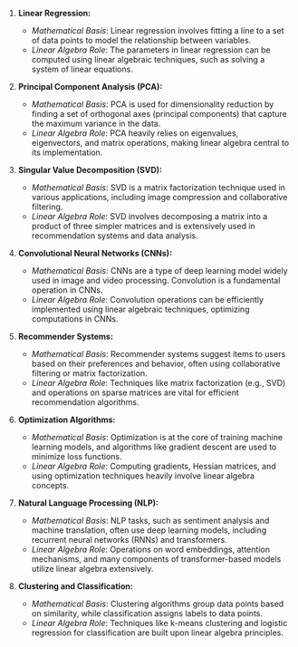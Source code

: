 

1. **Linear Regression:**
   - *Mathematical Basis*: Linear regression involves fitting a line to a set of data points to model the relationship between variables.
   - *Linear Algebra Role*: The parameters in linear regression can be computed using linear algebraic techniques, such as solving a system of linear equations.

2. **Principal Component Analysis (PCA):**
   - *Mathematical Basis*: PCA is used for dimensionality reduction by finding a set of orthogonal axes (principal components) that capture the maximum variance in the data.
   - *Linear Algebra Role*: PCA heavily relies on eigenvalues, eigenvectors, and matrix operations, making linear algebra central to its implementation.

3. **Singular Value Decomposition (SVD):**
   - *Mathematical Basis*: SVD is a matrix factorization technique used in various applications, including image compression and collaborative filtering.
   - *Linear Algebra Role*: SVD involves decomposing a matrix into a product of three simpler matrices and is extensively used in recommendation systems and data analysis.

4. **Convolutional Neural Networks (CNNs):**
   - *Mathematical Basis*: CNNs are a type of deep learning model widely used in image and video processing. Convolution is a fundamental operation in CNNs.
   - *Linear Algebra Role*: Convolution operations can be efficiently implemented using linear algebraic techniques, optimizing computations in CNNs.

5. **Recommender Systems:**
   - *Mathematical Basis*: Recommender systems suggest items to users based on their preferences and behavior, often using collaborative filtering or matrix factorization.
   - *Linear Algebra Role*: Techniques like matrix factorization (e.g., SVD) and operations on sparse matrices are vital for efficient recommendation algorithms.

6. **Optimization Algorithms:**
   - *Mathematical Basis*: Optimization is at the core of training machine learning models, and algorithms like gradient descent are used to minimize loss functions.
   - *Linear Algebra Role*: Computing gradients, Hessian matrices, and using optimization techniques heavily involve linear algebra concepts.

7. **Natural Language Processing (NLP):**
   - *Mathematical Basis*: NLP tasks, such as sentiment analysis and machine translation, often use deep learning models, including recurrent neural networks (RNNs) and transformers.
   - *Linear Algebra Role*: Operations on word embeddings, attention mechanisms, and many components of transformer-based models utilize linear algebra extensively.

8. **Clustering and Classification:**
   - *Mathematical Basis*: Clustering algorithms group data points based on similarity, while classification assigns labels to data points.
   - *Linear Algebra Role*: Techniques like k-means clustering and logistic regression for classification are built upon linear algebra principles.

